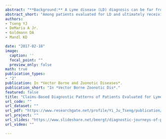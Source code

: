 ```yaml
---
abstract: "**Background:** A Lyme disease (LD) diagnosis can be far from straightforward, particularly if erythema migrans does not develop or is not noticed. Extended courses of antibiotics for LD are not recommended, but their use is increasing. We sought to elucidate the patient patterns toward a diagnosis of LD, hypothesizing that a subset of patients ultimately receiving extended courses antibiotics may be symptomatic for an extended period before the first LD diagnosis. **Methods:** Claims submitted to a nationwide U.S. health insurance plan in 14 high-prevalence states were grouped into standardized diagnostic categories. The patterns of diagnostic categories over time were compared between patients evaluated for LD and given standard antibiotic therapy (PLDSA) and patients evaluated for LD and given extended antibiotic therapy (PLDEA) in 2011-2012. **Results:** The incidence of PLDSA was 40.45 (N = 3207) and that of PLDEA was 7.57 (N = 600) per 100,000 insured over 2011-2012. 50.3% of PLDEA were diagnosed in the nonsummer months. Seven diagnostic categories were associated with PLDEA. From 180 days before the first LD diagnosis, the risks of having claims associated with back problems (odds ratio [OR], 2.1; confidence interval [95% CI], 1.4-2.9; p < 0.001) and connective tissue disease (OR, 1.6; 95% CI, 1.1-2.3; p < 0.01) complaints were higher among PLDEA. From 90 days before the diagnosis, malaise and fatigue (OR, 1.7; 95% CI, 1.1-2.6; p < 0.05), other nervous system disorders (OR, 2.0; 95% CI, 1.3-3.1; p < 0.01), and nontraumatic joint disorder (OR, 1.4; 95% CI, 1.0-2.0; p < 0.05) were more likely found among PLDEA than PLDSA. From 30 days before the diagnosis, the risk for mental health (OR 1.6; 95% CI, 1.1-2.0; p < 0.01) and headache (OR 1.5; 95% CI, 1.1-2.0; p < 0.05) among PLDEA was elevated. **Conclusions:** Among patients evaluated for LD and ultimately receiving an extended course of antibiotics for LD, 15.8% of them were symptomatic and seeking care for several months before their first LD diagnosis."
abstract_short: "Among patients evaluated for LD and ultimately receiving an extended course of antibiotics for LD, 15.8% of them were symptomatic and seeking care for several months before their first LD diagnosis."
authors:
- Tseng YJ
- DeMaria A Jr.
- Goldmann DA
- Mandl KD

date: "2017-02-18"
image:
  caption: ''
  focal_point: ""
  preview_only: false
math: true
publication_types:
- "2"
publication: In *Vector Borne and Zoonotic Diseases*.
publication_short: "In *Vector Borne Zoonotic Dis*."
featured: false
title: "Claims-Based Diagnostic Patterns of Patients Evaluated for Lyme Disease and Given Extended Antibiotic Therapy"
url_code: ""
url_dataset: ""
url_pdf: "https://www.researchgate.net/profile/Yi_Ju_Tseng/publication/310479030_Claims-Based_Diagnostic_Patterns_of_Patients_Evaluated_for_Lyme_Disease_and_Given_Extended_Antibiotic_Therapy/links/58a2755545851598babaedef/Claims-Based-Diagnostic-Patterns-of-Patients-Evaluated-for-Lyme-Disease-and-Given-Extended-Antibiotic-Therapy.pdf?origin=publication_detail&ev=pub_int_prw_xdl&msrp=nLd3KBzzZvL-sXF6rAK72iOBPNwgMzkEHYmkecNbshAQiswr9hMpE5e69sXiDZt-AXshe5RySy5jvYEPSqJWEITSKZAlh3YisHlg9yQC8XvYJB10tG_ukBZm.D6r9Nk_ydwFJhYsZOnJJ2tAfPb6j9xbnjadkKy1dLuEBetdB49R1ldHuO-evTNQo2Z_ZFsyzv4x_fQirBQ1yzH7ezucQhH9Cl9oLaA.cAmFyXCr2HQrGABpfH7za2m_TRTu4WgIdlLbFEviAsUwc4teijei7CuwH5ufsInAaPSIJo_K6PaHkFuBu75UBTXb91He95N1aHTGqw.a9pM_VnF78jm9Zr7nuV-6h1yQCxszSfoGS_RDxiZmSjnW9BkgEXMYnMUHZ7MK90UmiCaI8OtLLBmzx360P7CO74Xw7yYxyAE_mZgZA"
url_project: ""
url_slides: "https://www.slideshare.net/beergt/diagnostic-journeys-of-patients-evaluated-for-lyme-disease-and-given-extended-antibiotic-therapy"
url_video: ""

---
```

